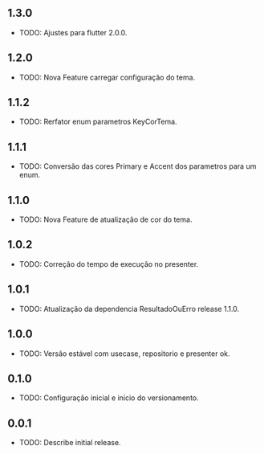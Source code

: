 ## 1.3.0

* TODO: Ajustes para flutter 2.0.0.

## 1.2.0

* TODO: Nova Feature carregar configuração do tema.

## 1.1.2

* TODO: Rerfator enum parametros KeyCorTema.

## 1.1.1

* TODO: Conversão das cores Primary e Accent dos parametros para um enum.

## 1.1.0

* TODO: Nova Feature de atualização de cor do tema.

## 1.0.2

* TODO: Correção do tempo de execução no presenter.

## 1.0.1

* TODO: Atualização da dependencia ResultadoOuErro release 1.1.0.

## 1.0.0

* TODO: Versão estável com usecase, repositorio e presenter ok.

## 0.1.0

* TODO: Configuração inicial e inicio do versionamento.

## 0.0.1

* TODO: Describe initial release.
